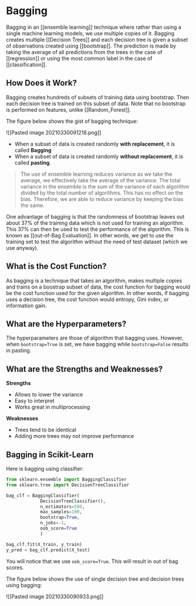 # Bagging

Bagging in an [[ensemble learning]] technique where rather than using a single machine learning models, we use multiple copies of it. Bagging creates multiple [[Decision Trees]] and each decision tree is given a subset of observations created using [[bootstrap]]. The prediction is made by taking the average of all predictions from the trees in the case of [[regression]] or using the most common label in the case of [[classification]]. 

## How Does it Work? 

Bagging creates hundreds of subsets of training data using bootstrap. Then each decision tree is trained on this subset of data. Note that no bootstrap is performed on features, unlike [[Random_Forest]].

The figure below shows the gist of bagging technique: 

![[Pasted image 20210330091216.png]]

* When a subset of data is created randomly **with replacement**, it is called **Bagging**
* When a subset of data is created randomly **without replacement**, it is called **pasting**.

>The use of ensemble learning reduces variance as we take the average, we effectively take the average of the variance. The total variance in the ensemble is the sum of the variance of each algorithm divided by the total number of algorithms. This has no effect on the bias. Therefore, we are able to reduce variance by keeping the bias the same.

One advantage of bagging is that the randomness of bootstrap leaves out about 37% of the training data which is not used for training an algorithm. This 37% can then be used to test the performance of the algorithm. This is known as [[out-of-Bag Evaluation]]. In other words, we get to use the training set to test the algorithm without the need of test dataset (which we use anyway). 

## What is the Cost Function?

As bagging is a technique that takes an algorithm, makes multiple copies and trains on a boostrap subset of data, the cost function for bagging would be the cost function used for the given algorithm. In other words, if bagging uses a decision tree, the cost function would entropy, Gini index, or information gain. 

## What are the Hyperparameters? 

The hyperparameters are those of algorithm that bagging uses. However, when `bootstrap=True` is set, we have bagging while `bootstrap=False` results in pasting. 

## What are the Strengths and Weaknesses? 

**Strengths**

* Allows to lower the variance
* Easy to interpret
* Works great in multiprocessing

**Weaknesses**

* Trees tend to be identical
* Adding more trees may not improve performance

## Bagging in Scikit-Learn

Here is bagging using classifier: 

```python
from sklearn.ensemble import BaggingClassifier
from sklearn.tree import DecisionTreeClassifier

bag_clf = BaggingClassifier(
             DecisionTreeClassifier(),
             n_estimators=500,
             max_samples=100,
             bootstrap=True,
             n_jobs=-1,
			 oob_score=True
             )

bag_clf.fit(X_train, y_train)
y_pred = bag_clf.predict(X_test)

```

You will notice that we use `oob_score=True`. This will result in out of bag scores. 

The figure below shows the use of single decision tree and decision trees using bagging: 

![[Pasted image 20210330090933.png]]